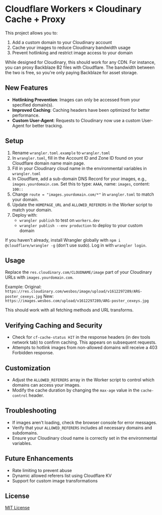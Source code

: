 # Cloudflare Workers × Cloudinary Cache + Proxy

This project allows you to:

1. Add a custom domain to your Cloudinary account
2. Cache your images to reduce Cloudinary bandwidth usage
3. Prevent hotlinking and restrict image access to your domain

While designed for Cloudinary, this should work for any CDN. For instance, you can proxy Backblaze B2 files with Cloudflare. The bandwidth between the two is free, so you're only paying Backblaze for asset storage.

## New Features

- **Hotlinking Prevention**: Images can only be accessed from your specified domain(s).
- **Improved Caching**: Caching headers have been optimized for better performance.
- **Custom User-Agent**: Requests to Cloudinary now use a custom User-Agent for better tracking.

## Setup

1. Rename `wrangler.toml.example` to `wrangler.toml`
2. In `wrangler.toml`, fill in the Account ID and Zone ID found on your Cloudflare domain name main page.
3. Fill in your Cloudinary cloud name in the environmental variables in `wrangler.toml`
4. In Cloudflare, add a sub-domain DNS Record for your images, e.g., `images.yourdomain.com`. Set this to type: `AAAA`, name: `images`, content: `100::`
5. Change `route = "images.yourdomain.com/*"` in `wrangler.toml` to match your domain.
6. Update the `HOMEPAGE_URL` and `ALLOWED_REFERERS` in the Worker script to match your domain.
7. Deploy with:
   * `wrangler publish` to test on `workers.dev`
   * `wrangler publish --env production` to deploy to your custom domain

If you haven't already, install Wrangler globally with `npm i @cloudflare/wrangler -g` (don't use sudo). Log in with `wrangler login`.

## Usage

Replace the `res.cloudinary.com/CLOUDNAME/image` part of your Cloudinary URLs with `images.yourdomain.com`.

Example:
Original: `https://res.cloudinary.com/wesbos/image/upload/v1612297289/ARG-poster_cexeys.jpg`
New: `https://images.wesbos.com/upload/v1612297289/ARG-poster_cexeys.jpg`

This should work with all fetching methods and URL transforms.

## Verifying Caching and Security

- Check for `cf-cache-status HIT` in the response headers (in dev tools network tab) to confirm caching. This appears on subsequent requests.
- Attempts to hotlink images from non-allowed domains will receive a 403 Forbidden response.

## Customization

- Adjust the `ALLOWED_REFERERS` array in the Worker script to control which domains can access your images.
- Modify the cache duration by changing the `max-age` value in the `cache-control` header.

## Troubleshooting

- If images aren't loading, check the browser console for error messages.
- Verify that your `ALLOWED_REFERERS` includes all necessary domains and subdomains.
- Ensure your Cloudinary cloud name is correctly set in the environmental variables.

## Future Enhancements

- Rate limiting to prevent abuse
- Dynamic allowed referers list using Cloudflare KV
- Support for custom image transformations

## License

[MIT License](LICENSE)